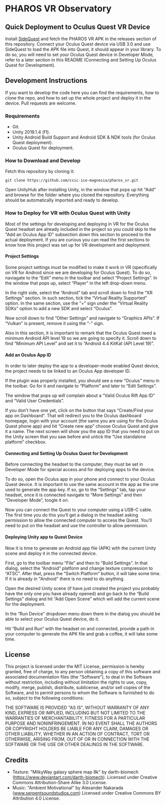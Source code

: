 # PHAROS VR Observatory

## Quick Deployment to Oculus Quest VR Device

Install [SideQuest](https://sidequestvr.com/#/download) and fetch the PHAROS VR APK in the releases section of this repository. Connect your Oculus Quest device via USB 3.0 and use SideQuest to load the APK file into Quest, it should appear in your library. To do so, you will need to set your Oculus Quest device in Developer Mode, refer to a later section in this README (Connecting and Setting Up Oculus Quest for Development).

## Development Instructions

If you want to develop the code here you can find the requirements, how to clone the repo, and how to set up the whole project and deploy it in the device. Pull requests are welcome.

### Requirements

* Git.
* Unity 2019.1.4 (f1).
* Unity Android Build Support and Android SDK & NDK tools (for Oculus Quest deployment).
* Oculus Quest for deployment.

### How to Download and Develop

Fetch this repository by cloning it:

```
git clone https://github.com/csic-ice-magnesia/pharos_vr.git
```

Open UnityHub after installing Unity, in the window that pops up hit "Add" and browse for the folder where you cloned the repository. Everything should be automatically imported and ready to develop.

### How to Deploy for VR with Oculus Quest with Unity

Most of the settings for developing and deploying in VR for the Oculus Quest headset are already included in the project so you could skip to the "Add an Oculus App ID" subsection down this section to proceed to the actual deployment. If you are curious you can read the first sections to know how this project was set up for VR development and deployment.

#### Project Settings

Some project settings must be modified to make it work in VR (specifically on VR for Android since we are developing for Oculus Quest). To do so, naviagate to the “Edit” menu in the toolbar and select “Project Settings”. In the window that pops up, select “Player” in the left drop-down menu.

In the right side, select the “Android” tab and scroll down to find the “XR Settings” section. In such section, tick the “Virtual Reality Supported” option. In the same section, use the “+” sign under the “Virtual Reality SDKs” option to add a new SDK and select “Oculus”.

Now scroll down to find “Other Settings” and navigate to “Graphics APIs”. If “Vulkan” is present, remove it using the “-” sign.

Also in this section, it is important to remark that the Oculus Quest need a minimum Android API level 19 so we are going to specify it. Scroll down to find “Minimum API Level” and set it to “Android 4.4 KitKat (API Level 19)”.

#### Add an Oculus App ID

In order to later deploy the app to a developer-mode enabled Quest device, the project needs to be linked to an Oculus App developer ID.

If the plugin was properly installed, you should see a new “Oculus” menu in the toolbar. Go for it and navigate to “Platform” and later to “Edit Settings”.

The window that pops up will complain about a “Valid Oculus Rift App ID” and “Valid User Credentials”.

If you don’t have one yet, click on the button that says “Create/Find your app on Dashboard”. That will redirect you to the Oculus dashboard homepage, login with your account (the same you are using for the Oculus Quest phone app) and hit “Create new app” choose Oculus Quest and give it a name. The next screen will show you the app ID that you need to put on the Unity screen that you saw before and untick the “Use standalone platform” checkbox.

#### Connecting and Setting Up Oculus Quest for Development

Before connecting the headset to the computer, they must be set in Developer Mode for special access and for deploying apps to the device.

To do so, open the Oculus app in your phone and connect to your Oculus Quest device. It is important to use the same account in the app as the one used to generate the app key. If so, go to the “Settings” tab, tap your headset, once it is connected navigate to “More Settings” and then “Developer Mode”, toogle it on.

Now you can connect the Quest to your computer using a USB-C cable.
The first time you do this you’ll get a dialog in the headset asking permission to allow the connected computer to access the Quest. You’ll need to put on the headset and use the controller to allow permission.

#### Deploying Unity app to Quest Device

Now it is time to generate an Android app file (APK) with the current Unity scene and deploy it in the connected device.

First, go to the toolbar menu “File” and then to “Build Settings”. In that dialog, select the “Android” platform and change texture compression to “ATSC”. After that, press the “Switch Platform” button, it will take some time. If it is already in "Android" there is no need to do anything.

Open the desired Unity scene (if have just created the project you probably have the only one you have already opened) and go back to the “Build Settings” dialog and hit “Add Open Scene” which will add the current scene for the deployment.

In the “Run Device” dropdown menu down there in the dialog you should be able to select your Oculus Quest device, do it.

Hit “Build and Run” with the headset on and connected, provide a path in your computer to generate the APK file and grab a coffee, it will take some time.

## License

This project is licensed under the MIT License, permission is hereby granted, free of charge, to any person obtaining a copy
of this software and associated documentation files (the "Software"), to deal
in the Software without restriction, including without limitation the rights
to use, copy, modify, merge, publish, distribute, sublicense, and/or sell
copies of the Software, and to permit persons to whom the Software is
furnished to do so, subject to the following conditions:

THE SOFTWARE IS PROVIDED "AS IS", WITHOUT WARRANTY OF ANY KIND, EXPRESS OR
IMPLIED, INCLUDING BUT NOT LIMITED TO THE WARRANTIES OF MERCHANTABILITY,
FITNESS FOR A PARTICULAR PURPOSE AND NONINFRINGEMENT. IN NO EVENT SHALL THE
AUTHORS OR COPYRIGHT HOLDERS BE LIABLE FOR ANY CLAIM, DAMAGES OR OTHER
LIABILITY, WHETHER IN AN ACTION OF CONTRACT, TORT OR OTHERWISE, ARISING FROM,
OUT OF OR IN CONNECTION WITH THE SOFTWARE OR THE USE OR OTHER DEALINGS IN THE
SOFTWARE.

## Credits

* Texture: "MilkyWay galaxy sphere map 8k" by darth-biomech (https://www.deviantart.com/darth-biomech). Licensed under Creative Commons Attribution-Share Alike 3.0 License.
* Music: "Ambient Motivational" by Alexander Nakarada (www.serpentsoundstudios.com) Licensed under Creative Commons BY Attribution 4.0 License.
